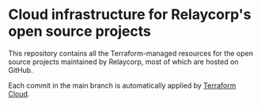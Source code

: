 # Cloud infrastructure for Relaycorp's open source projects

This repository contains all the Terraform-managed resources for the open source projects maintained by Relaycorp, most of which are hosted on GitHub.

Each commit in the main branch is automatically applied by [Terraform Cloud](https://www.terraform.io/cloud).
